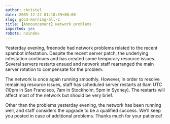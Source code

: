 ```yaml
---
author: christel
date: 2005-12-22 01:10:59+00:00
slug: good-morning-all-2
title: [Announcement] Network problems
imported: yes
robots: noindex
---
```

  Yesterday evening, freenode had network   problems related to the recent spambot infestation. Despite the recent   server patch, the underlying infestation continues and has created some   temporary resource issues. Several servers restarts ensued and network   staff rearranged the main server rotation to compensate for the problem.

The network is once again running smoothly. However, in order to resolve   remaining resource issues, staff has scheduled server restarts at 6am UTC   (10pm in San Francisco, 7am in Stockholm, 5pm in Sydney). The restarts   will affect most of the network but should be very brief.

Other than the problems yesterday evening, the network has been running   well, and staff considers the upgrade to be a qualified success. We'll   keep you posted in case of additional problems. Thanks much for your   patience!
